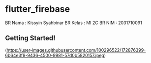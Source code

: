 # flutter_firebase
BR Nama    : Kissyin Syahbinar
BR Kelas   : MI 2C
BR NIM     : 2031710091 
## Getting Started!






(https://user-images.githubusercontent.com/100296522/172876399-6b64e3f9-9436-4500-9981-57d0b5820157.jpeg)
